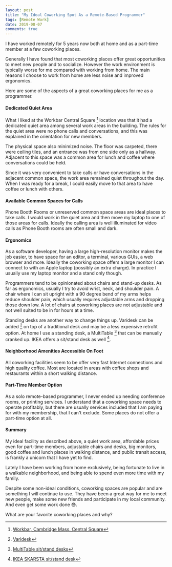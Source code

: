 ```yaml
---
layout: post
title: "My Ideal Coworking Spot As a Remote-Based Programmer"
tags: [Remote Work]
date: 2019-08-07
comments: true
---
```


I have worked remotely for 5 years now both at home and as a part-time member at a few coworking places.

Generally I have found that most coworking places offer great opportunities to meet new people and to socialize. However the work environment is typically worse for me compared with working from home. The main reasons I choose to work from home are less noise and improved ergonomics.

Here are some of the aspects of a great coworking places for me as a programmer.


#### Dedicated Quiet Area

What I liked at the Workbar Central Square [^1] location was that it had a dedicated quiet area among several work areas in the building. The rules for the quiet area were no phone calls and conversations, and this was explained in the orientation for new members.

The physical space also minimized noise. The floor was carpeted, there were ceiling tiles, and an entrance was from one side only as a hallway. Adjacent to this space was a common area for lunch and coffee where conversations could be held.

Since it was very convenient to take calls or have conversations in the adjacent common space, the work area remained quiet throughout the day. When I was ready for a break, I could easily move to that area to have coffee or lunch with others.


#### Available Common Spaces for Calls

Phone Booth Rooms or unreserved common space areas are ideal places to take calls. I would work in the quiet area and then move my laptop to one of those areas for calls. Ideally the calling area is well illuminated for video calls as Phone Booth rooms are often small and dark.


#### Ergonomics

As a software developer, having a large high-resolution monitor makes the job easier, to have space for an editor, a terminal, various GUIs, a web browser and more. Ideally the coworking space offers a large monitor I can connect to with an Apple laptop (possibly an extra charge). In practice I usually use my laptop monitor and a stand only though.

Programmers tend to be opinionated about chairs and stand-up desks. As far as ergonomics, usually I try to avoid wrist, neck, and shoulder pain. A chair where I can sit upright with a 90 degree bend of my arms helps reduce shoulder pain, which usually requires adjustable arms and dropping those down low. A lot of chairs at coworking places are not adjustable and not well suited to be in for hours at a time.

Standing desks are another way to change things up. Varidesk can be added [^vari] on top of a traditional desk and may be a less expensive retrofit option. At home I use a standing desk, a MultiTable [^multi] that can be manually cranked up. IKEA offers a sit/stand desk as well [^ikea].


#### Neighborhood Amenities Accessible On Foot

All coworking facilities seem to be offer very fast Internet connections and high quality coffee. Most are located in areas with coffee shops and restaurants within a short walking distance.


#### Part-Time Member Option

As a solo remote-based programmer, I never ended up needing conference rooms, or printing services. I understand that a coworking space needs to operate profitably, but there are usually services included that I am paying for with my membership, that I can't exclude. Some places do not offer a part-time option at all.


#### Summary

My ideal facility as described above, a quiet work area, affordable prices even for part-time members, adjustable chairs and desks, big monitors, good coffee and lunch places in walking distance, and public transit access, is frankly a unicorn that I have yet to find.

Lately I have been working from home exclusively, being fortunate to live in a walkable neighborhood, and being able to spend even more time with my family.

Despite some non-ideal conditions, coworking spaces are popular and are something I will continue to use. They have been a great way for me to meet new people, make some new friends and participate in my local community. And even get some work done 😎.

What are your favorite coworking places and why?


[^1]: [Workbar, Cambridge Mass. Central Square](https://www.workbar.com/location/cambridge/)
[^vari]: [Varidesk](https://www.varidesk.com)
[^ikea]: [IKEA SKARSTA sit/stand desk](https://www.ikea.com/us/en/catalog/products/S49084965/)
[^multi]: [MultiTable sit/stand desks](https://www.multitable.com)

